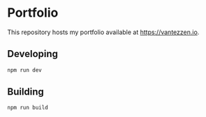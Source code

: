 # Portfolio

This repository hosts my portfolio available at <https://vantezzen.io>.

## Developing

```bash
npm run dev
```

## Building

```bash
npm run build
```
